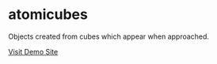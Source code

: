 atomicubes
=========

Objects created from cubes which appear when approached.

[Visit Demo Site](https://tyleo.github.io/atomicubes/)
